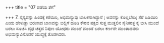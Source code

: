 +++
title = "07 ಪಡೆಯ ತೆಗೆ"

+++
7. ಸೈನ್ಯವನ್ನು ಹಿಂದಕ್ಕೆ ಕರೆಯಿರಿ, ಅಭಿಮನ್ಯುವು ಬಾಲಕನಾಗಿದ್ದಾನೆ ; ಅವನನ್ನು ಕೊಲ್ಲಬೇಡಿ; ಸೆರೆ ಹಿಡಿಯಿರಿ ಎಂದು ಹೇಳುತ್ತಾ ಬಿರುಸಾದ ಬಾಣವನ್ನು ಬಿಲ್ಲಿಗೆ ಹೂಡಿ ಕೌರವ ಪಕ್ಷದ ಸುತ್ತ ಮುತ್ತಲಿನ ಸೈನಿಕರತ್ತ ಕೈ ಬೀಸಿ ಮುಂದೆ ಬರಲು ಸೂಚಿಸಿ ದೃಢ ಚಿತ್ತದ ನಿಪುಣ ಯೋಧರು ಮುಂದೆ ಮುಂದೆ ಬರಲು ಕರ್ಣನೇ ಮುಂತಾದವರು ಅಭಿಮನ್ಯುವಿನೊಡನೆ ಯುದ್ಧಕ್ಕೆ ತೊಡಗಿದರು.